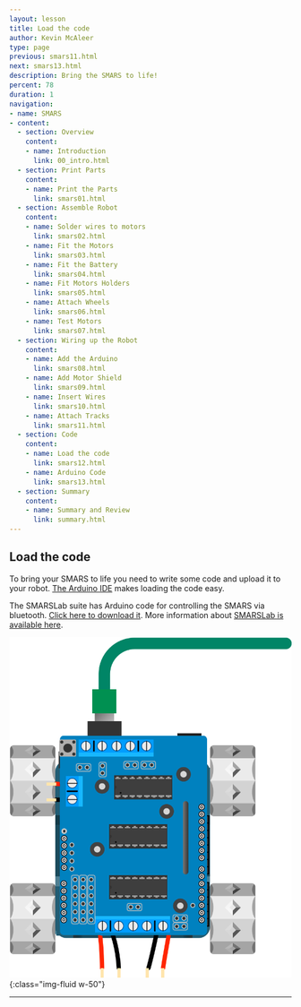 ```yaml
---
layout: lesson
title: Load the code
author: Kevin McAleer
type: page
previous: smars11.html
next: smars13.html
description: Bring the SMARS to life!
percent: 78
duration: 1
navigation:
- name: SMARS
- content:
  - section: Overview
    content:
    - name: Introduction
      link: 00_intro.html
  - section: Print Parts
    content:
    - name: Print the Parts
      link: smars01.html
  - section: Assemble Robot
    content:
    - name: Solder wires to motors
      link: smars02.html
    - name: Fit the Motors
      link: smars03.html
    - name: Fit the Battery
      link: smars04.html
    - name: Fit Motors Holders
      link: smars05.html
    - name: Attach Wheels
      link: smars06.html
    - name: Test Motors
      link: smars07.html
  - section: Wiring up the Robot
    content:
    - name: Add the Arduino
      link: smars08.html
    - name: Add Motor Shield
      link: smars09.html
    - name: Insert Wires
      link: smars10.html
    - name: Attach Tracks
      link: smars11.html
  - section: Code
    content:
    - name: Load the code
      link: smars12.html
    - name: Arduino Code
      link: smars13.html
  - section: Summary
    content:
    - name: Summary and Review
      link: summary.html
---
```



## Load the code

To bring your SMARS to life you need to write some code and upload it to your robot. [The Arduino IDE](https://create.arduino.cc/editor) makes loading the code easy.

The SMARSLab suite has Arduino code for controlling the SMARS via bluetooth. [Click here to download it](https://github.com/kevinmcaleer/SMARSLab/). More information about [SMARSLab is available here](https://www.smarsfan.com/code/python).

![Load the code](assets/load_code.png){:class="img-fluid w-50"}

---
